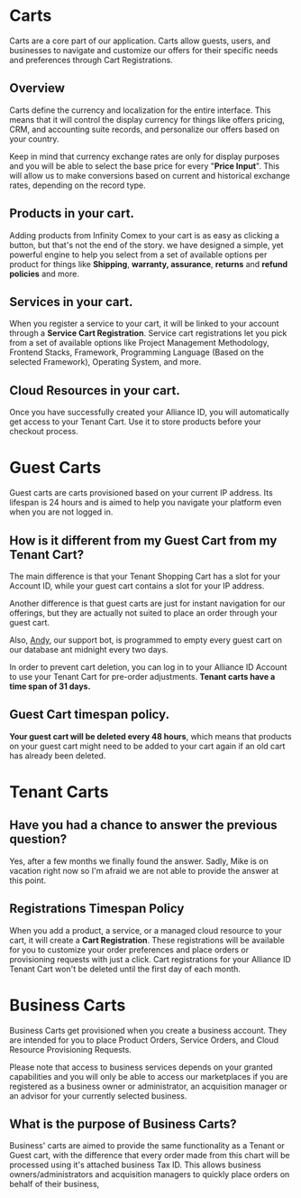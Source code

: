 # Carts

Carts are a core part of our application. Carts allow guests, users, and businesses to navigate and customize our offers for their specific needs and preferences through Cart Registrations.

## Overview

Carts define the currency and localization for the entire interface. This means that it will control the display currency for things like offers pricing, CRM, and accounting suite records, and personalize our offers based on your country.

Keep in mind that currency exchange rates are only for display purposes and you will be able to select the base price for every "**Price Input**". This will allow us to make conversions based on current and historical exchange rates, depending on the record type.

## Products in your cart.

Adding products from Infinity Comex to your cart is as easy as clicking a button, but that's not the end of the story. we have designed a simple, yet powerful engine to help you select from a set of available options per product for things like **Shipping**, **warranty, assurance**, **returns** and **refund policies** and more.

## Services in your cart.

When you register a service to your cart, it will be linked to your account through a **Service Cart Registration**. Service cart registrations let you pick from a set of available options like Project Management Methodology, Frontend Stacks, Framework, Programming Language \(Based on the selected Framework\), Operating System, and more.

## Cloud Resources in your cart.

Once you have successfully created your Alliance ID, you will automatically get access to your Tenant Cart. Use it to store products before your checkout process.

# Guest Carts

Guest carts are carts provisioned based on your current IP address. Its lifespan is 24 hours and is aimed to help you navigate your platform even when you are not logged in.

## How is it different from my Guest Cart from my Tenant Cart?

The main difference is that your Tenant Shopping Cart has a slot for your Account ID, while your guest cart contains a slot for your IP address.

Another difference is that guest carts are just for instant navigation for our offerings, but they are actually not suited to place an order through your guest cart.

Also, [Andy](https://fenixalliance.com.co/cognitive/andy), our support bot, is programmed to empty every guest cart on our database ant midnight every two days.

In order to prevent cart deletion, you can log in to your Alliance ID Account to use your Tenant Cart for pre-order adjustments. **Tenant carts have a time span of 31 days.**  

## Guest Cart timespan policy.

**Your guest cart will be deleted every 48 hours**, which means that products on your guest cart might need to be added to your cart again if an old cart has already been deleted. 

# Tenant Carts

## Have you had a chance to answer the previous question?

Yes, after a few months we finally found the answer. Sadly, Mike is on vacation right now so I'm afraid we are not able to provide the answer at this point.

## Registrations Timespan Policy

When you add a product, a service, or a managed cloud resource to your cart, it will create a **Cart Registration**. These registrations will be available for you to customize your order preferences and place orders or provisioning requests with just a click. Cart registrations for your Alliance ID Tenant Cart won't be deleted until the first day of each month. 


# Business Carts

Business Carts get provisioned when you create a business account. They are intended for you to place Product Orders, Service Orders, and Cloud Resource Provisioning Requests.


Please note that access to business services depends on your granted capabilities and you will only be able to access our marketplaces if you are registered as a business owner or administrator, an acquisition manager or an advisor for your currently selected business.


## What is the purpose of Business Carts?

Business' carts are aimed to provide the same functionality as a Tenant or Guest cart, with the difference that every order made from this chart will be processed using it's attached business Tax ID. This allows business owners/administrators and acquisition managers to quickly place orders on behalf of their business,




